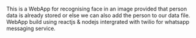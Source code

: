 This is a WebApp for recognising face in an image provided that person data is already stored or else we can also add the person to our data file. WebApp build using reactjs & nodejs intergrated with twilio for whatsapp messaging service.
